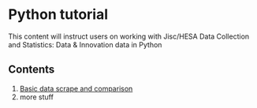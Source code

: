 # Python tutorial
This content will instruct users on working with Jisc/HESA Data Collection and Statistics: Data &amp; Innovation data in Python

## Contents
1) [Basic data scrape and comparison](https://github.com/alexlastoriabutlerjisc/python-tutorial/blob/main/data/importdata.md)
2) more stuff
